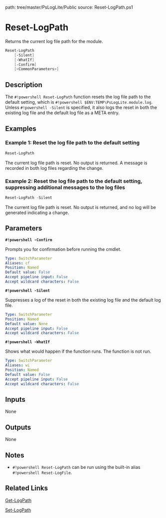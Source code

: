 path: tree/master/PsLogLite/Public
source: Reset-LogPath.ps1

# Reset-LogPath
Returns the current log file path for the module.

```powershell
Reset-LogPath
    [-Silent]
    [-WhatIf]
    [-Confirm]
    [<CommonParameters>]
```

## Description
The `#!powershell Reset-LogPath` function resets the log file path to the default setting, which is `#!powershell $ENV:TEMP\PsLogLite.module.log`. Unless `#!powershell -Silent` is specified, it also logs the reset in both the existing log file and the default log file as a META entry.

## Examples

### Example 1: Reset the log file path to the default setting

```powershell
Reset-LogPath
```

The current log file path is reset. No output is returned. A message is recorded in both log files regarding the change.

### Example 2: Reset the log file path to the default setting, suppressing additional messages to the log files

```powershell
Reset-LogPath -Silent
```

The current log file path is reset. No output is returned, and no log will be generated indicating a change.

## Parameters

__`#!powershell -Confirm`__

Prompts you for confirmation before running the cmdlet.

```yaml
Type: SwitchParameter
Aliases: cf
Position: Named
Default value: False
Accept pipeline input: False
Accept wildcard characters: False
```

__`#!powershell -Silent`__

Suppresses a log of the reset in both the existing log file and the default log file.


```yaml
Type: SwitchParameter
Position: Named
Default value: None
Accept pipeline input: False
Accept wildcard characters: False
```

__`#!powershell -WhatIf`__

Shows what would happen if the function runs. The function is not run.

```yaml
Type: SwitchParameter
Aliases: wi
Position: Named
Default value: False
Accept pipeline input: False
Accept wildcard characters: False
```

## Inputs

None

## Outputs

None

## Notes

* `#!powershell Reset-LogPath` can be run using the built-in alias `#!powershell Reset-LogFile`.

## Related Links

[Get-LogPath](./Get-LogPath.md)

[Set-LogPath](./Set-LogPath.md)
